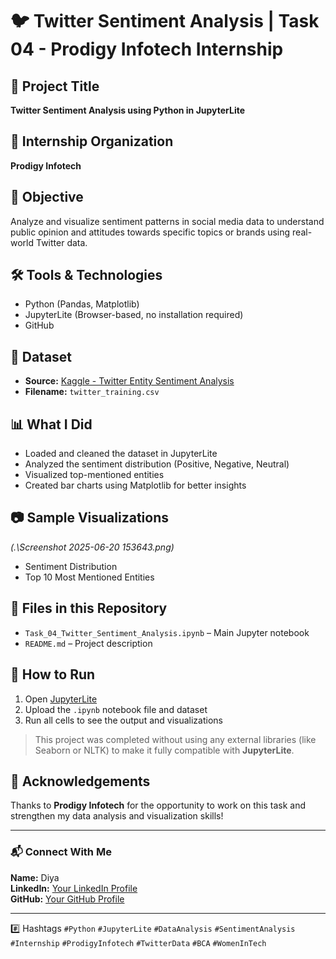 # 🐦 Twitter Sentiment Analysis | Task 04 - Prodigy Infotech Internship

## 📌 Project Title
**Twitter Sentiment Analysis using Python in JupyterLite**

## 🏢 Internship Organization
**Prodigy Infotech**

## 🎯 Objective
Analyze and visualize sentiment patterns in social media data to understand public opinion and attitudes towards specific topics or brands using real-world Twitter data.

## 🛠️ Tools & Technologies
- Python (Pandas, Matplotlib)
- JupyterLite (Browser-based, no installation required)
- GitHub

## 📁 Dataset
- **Source:** [Kaggle - Twitter Entity Sentiment Analysis](https://www.kaggle.com/datasets/jp797498e/twitter-entity-sentiment-analysis)
- **Filename:** `twitter_training.csv`

## 📊 What I Did
- Loaded and cleaned the dataset in JupyterLite
- Analyzed the sentiment distribution (Positive, Negative, Neutral)
- Visualized top-mentioned entities
- Created bar charts using Matplotlib for better insights

## 📷 Sample Visualizations
*(.\Screenshot 2025-06-20 153643.png)*

- Sentiment Distribution  
- Top 10 Most Mentioned Entities  

## 📂 Files in this Repository
- `Task_04_Twitter_Sentiment_Analysis.ipynb` – Main Jupyter notebook
- `README.md` – Project description

## 🚀 How to Run
1. Open [JupyterLite](https://jupyterlite.github.io/demo/)
2. Upload the `.ipynb` notebook file and dataset
3. Run all cells to see the output and visualizations

> This project was completed without using any external libraries (like Seaborn or NLTK) to make it fully compatible with **JupyterLite**.

## 🙏 Acknowledgements
Thanks to **Prodigy Infotech** for the opportunity to work on this task and strengthen my data analysis and visualization skills!

---

### 📬 Connect With Me
**Name:** Diya  
**LinkedIn:** [Your LinkedIn Profile](www.linkedin.com/in/diya-s-senthilkumar-91a903286)   
**GitHub:** [Your GitHub Profile](https://github.com/diyaaa-s) 

---

#️⃣ Hashtags
`#Python` `#JupyterLite` `#DataAnalysis` `#SentimentAnalysis` `#Internship` `#ProdigyInfotech` `#TwitterData` `#BCA` `#WomenInTech`
